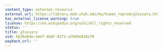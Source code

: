 ```yaml
---
content_type: external-resource
external_url: https://library.med.utah.edu/kw/human_reprod/glossary.html
has_external_license_warning: true
license: https://en.wikipedia.org/wiki/All_rights_reserved
status: ''
title: glossary
uid: 6636abde-a4ef-4b8f-8271-a7b99e828178
wayback_url: ''
---
```

